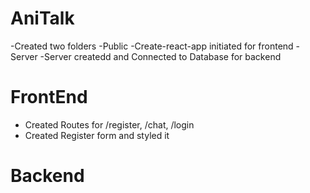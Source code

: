 # AniTalk
-Created two folders
  -Public
    -Create-react-app initiated for frontend
  -Server
    -Server createdd and Connected to Database for backend

# FrontEnd
- Created Routes for /register, /chat, /login
- Created Register form and styled it
# Backend